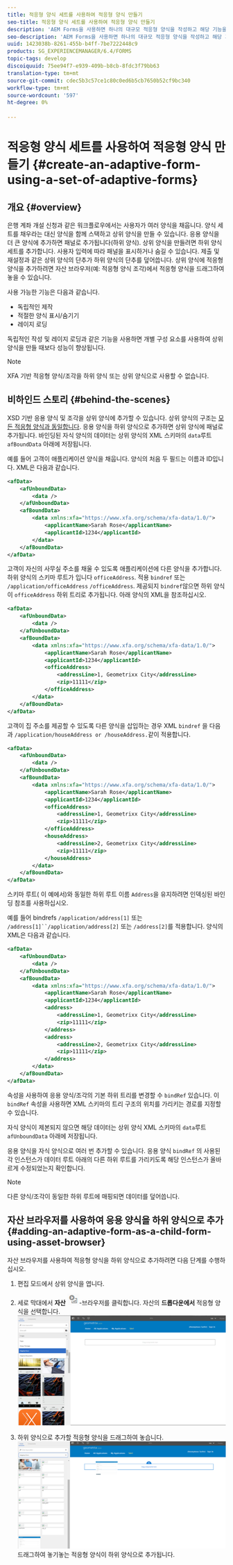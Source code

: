 ```yaml
---
title: 적응형 양식 세트를 사용하여 적응형 양식 만들기
seo-title: 적응형 양식 세트를 사용하여 적응형 양식 만들기
description: 'AEM Forms을 사용하면 하나의 대규모 적응형 양식을 작성하고 해당 기능을 이해할 수 있습니다. '
seo-description: 'AEM Forms을 사용하면 하나의 대규모 적응형 양식을 작성하고 해당 기능을 이해할 수 있습니다. '
uuid: 1423038b-8261-455b-b4ff-7be7222448c9
products: SG_EXPERIENCEMANAGER/6.4/FORMS
topic-tags: develop
discoiquuid: 75ee94f7-e939-409b-b8cb-8fdc3f79bb63
translation-type: tm+mt
source-git-commit: cdec5b3c57ce1c80c0ed6b5cb7650b52cf9bc340
workflow-type: tm+mt
source-wordcount: '597'
ht-degree: 0%

---
```



# 적응형 양식 세트를 사용하여 적응형 양식 만들기 {#create-an-adaptive-form-using-a-set-of-adaptive-forms}

## 개요 {#overview}

은행 계좌 개설 신청과 같은 워크플로우에서는 사용자가 여러 양식을 채웁니다. 양식 세트를 채우라는 대신 양식을 함께 스택하고 상위 양식을 만들 수 있습니다. 응용 양식을 더 큰 양식에 추가하면 패널로 추가됩니다(하위 양식). 상위 양식을 만들려면 하위 양식 세트를 추가합니다. 사용자 입력에 따라 패널을 표시하거나 숨길 수 있습니다. 제출 및 재설정과 같은 상위 양식의 단추가 하위 양식의 단추를 덮어씁니다. 상위 양식에 적응형 양식을 추가하려면 자산 브라우저(예: 적응형 양식 조각)에서 적응형 양식을 드래그하여 놓을 수 있습니다.

사용 가능한 기능은 다음과 같습니다.

* 독립적인 제작
* 적절한 양식 표시/숨기기
* 레이지 로딩

독립적인 작성 및 레이지 로딩과 같은 기능을 사용하면 개별 구성 요소를 사용하여 상위 양식을 만들 때보다 성능이 향상됩니다.

>[!NOTE]
>
>XFA 기반 적응형 양식/조각을 하위 양식 또는 상위 양식으로 사용할 수 없습니다.

## 비하인드 스토리 {#behind-the-scenes}

XSD 기반 응용 양식 및 조각을 상위 양식에 추가할 수 있습니다. 상위 양식의 구조는 [모든 적응형 양식과 동일합니다](/help/forms/using/prepopulate-adaptive-form-fields.md). 응용 양식을 하위 양식으로 추가하면 상위 양식에 패널로 추가됩니다. 바인딩된 자식 양식의 데이터는 상위 양식의 XML 스키마의 `data`루트 `afBoundData` 아래에 저장됩니다.

예를 들어 고객이 애플리케이션 양식을 채웁니다. 양식의 처음 두 필드는 이름과 ID입니다. XML은 다음과 같습니다.

```xml
<afData>
    <afUnboundData>
        <data />
    </afUnboundData>
    <afBoundData>
        <data xmlns:xfa="https://www.xfa.org/schema/xfa-data/1.0/">
            <applicantName>Sarah Rose</applicantName>
            <applicantId>1234</applicantId>
        </data>
    </afBoundData>
</afData>
```

고객이 자신의 사무실 주소를 채울 수 있도록 애플리케이션에 다른 양식을 추가합니다. 하위 양식의 스키마 루트가 입니다 `officeAddress`. 적용 `bindref` 또는 `/application/officeAddress` `/officeAddress`. 제공되지 `bindref`않으면 하위 양식이 `officeAddress` 하위 트리로 추가됩니다. 아래 양식의 XML을 참조하십시오.

```xml
<afData>
    <afUnboundData>
        <data />
    </afUnboundData>
    <afBoundData>
        <data xmlns:xfa="https://www.xfa.org/schema/xfa-data/1.0/">
            <applicantName>Sarah Rose</applicantName>
            <applicantId>1234</applicantId>
            <officeAddress>
                <addressLine>1, Geometrixx City</addressLine>
                <zip>11111</zip>
            </officeAddress>
        </data>
    </afBoundData>
</afData>
```

고객이 집 주소를 제공할 수 있도록 다른 양식을 삽입하는 경우 XML `bindref` 을 다음과 `/application/houseAddress or /houseAddress.`같이 적용합니다.

```xml
<afData>
    <afUnboundData>
        <data />
    </afUnboundData>
    <afBoundData>
        <data xmlns:xfa="https://www.xfa.org/schema/xfa-data/1.0/">
            <applicantName>Sarah Rose</applicantName>
            <applicantId>1234</applicantId>
            <officeAddress>
                <addressLine>1, Geometrixx City</addressLine>
                <zip>11111</zip>
            </officeAddress>
            <houseAddress>
                <addressLine>2, Geometrixx City</addressLine>
                <zip>11111</zip>
            </houseAddress>
        </data>
    </afBoundData>
</afData>
```

스키마 루트( 이 예에서)와 동일한 하위 루트 이름 `Address`을 유지하려면 인덱싱된 바인딩 참조를 사용하십시오.

예를 들어 bindrefs `/application/address[1]` 또는 `/address[1]``/application/address[2]` 또는 `/address[2]`를 적용합니다. 양식의 XML은 다음과 같습니다.

```xml
<afData>
    <afUnboundData>
        <data />
    </afUnboundData>
    <afBoundData>
        <data xmlns:xfa="https://www.xfa.org/schema/xfa-data/1.0/">
            <applicantName>Sarah Rose</applicantName>
            <applicantId>1234</applicantId>
            <address>
                <addressLine>1, Geometrixx City</addressLine>
                <zip>11111</zip>
            </address>
            <address>
                <addressLine>2, Geometrixx City</addressLine>
                <zip>11111</zip>
            </address>
        </data>
    </afBoundData>
</afData>
```

속성을 사용하여 응용 양식/조각의 기본 하위 트리를 변경할 수 `bindRef` 있습니다. 이 `bindRef` 속성을 사용하면 XML 스키마의 트리 구조의 위치를 가리키는 경로를 지정할 수 있습니다.

자식 양식이 제본되지 않으면 해당 데이터는 상위 양식 XML 스키마의 `data`루트 `afUnboundData` 아래에 저장됩니다.

응용 양식을 자식 양식으로 여러 번 추가할 수 있습니다. 응용 양식 `bindRef` 의 사용된 각 인스턴스가 데이터 루트 아래의 다른 하위 루트를 가리키도록 해당 인스턴스가 올바르게 수정되었는지 확인합니다.

>[!NOTE]
>
>다른 양식/조각이 동일한 하위 루트에 매핑되면 데이터를 덮어씁니다.

## 자산 브라우저를 사용하여 응용 양식을 하위 양식으로 추가 {#adding-an-adaptive-form-as-a-child-form-using-asset-browser}

자산 브라우저를 사용하여 적응형 양식을 하위 양식으로 추가하려면 다음 단계를 수행하십시오.

1. 편집 모드에서 상위 양식을 엽니다.
1. 세로 막대에서 **자산** ![자산](assets/assets-browser.png)-브라우저를 클릭합니다. 자산의 **드롭다운에서** 적응형 양식을 선택합니다.
   [ ![자산 아래에서 적응형 양식 선택](assets/asset.png)](assets/asset-1.png)

1. 하위 양식으로 추가할 적응형 양식을 드래그하여 놓습니다.
   [ ![사이트에 적응형 양식을](assets/drag-drop.png)](assets/drag-drop-1.png)드래그하여 놓기놓는 적응형 양식이 하위 양식으로 추가됩니다.

